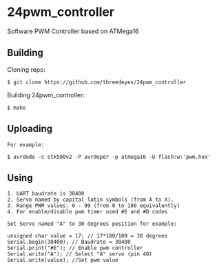 24pwm_controller
=============

Software PWM Controller based on ATMega16

Building
-----------

Cloning repo:

	$ git clone https://github.com/threedeyes/24pwm_controller

Building 24pwm_controller:

	$ make

Uploading
-------------
	For example:

	$ avrdude -c stk500v2 -P avrdoper -p atmega16 -U flash:w:'pwm.hex'

Using
-------
	1. UART baudrate is 38400
	2. Servo named by capital latin symbols (from A to X).
	3. Range PWM values: 0 - 99 (from 0 to 180 equivalently)
	4. For enable/disable pwm timer used #E and #D codes

	Set Servo named "A" to 30 degrees position for example:
	
	unsigned char value = 17; // 17*180/100 = 30 degrees
	Serial.begin(38400); // Baudrate = 38400
	Serial.print("#E"); // Enable pwm controller
	Serial.write("A"); // Select "A" servo (pin 40)
	Serial.write(value); //Set pwm value
